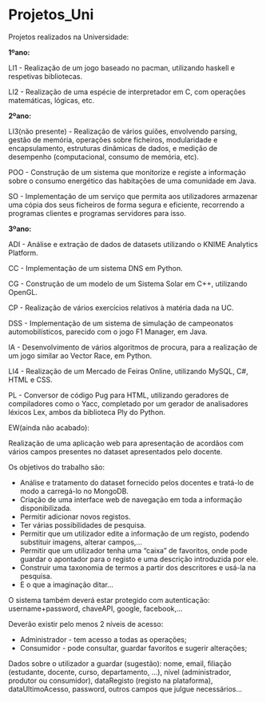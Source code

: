 # Projetos_Uni
Projetos realizados na Universidade:

**1ºano:** 

LI1 - Realização de um jogo baseado no pacman, utilizando haskell e respetivas bibliotecas.

LI2 - Realização de uma espécie de interpretador em C, com operações matemáticas, lógicas, etc.

**2ºano:**

LI3(não presente) - Realização de vários guiões, envolvendo parsing, gestão de memória, operações sobre ficheiros, modularidade e encapsulamento, estruturas dinâmicas de dados, e medição de desempenho (computacional, consumo de memória, etc). 

POO - Construção de um sistema que monitorize e registe a informação sobre o consumo energético das habitações de uma comunidade em Java.

SO - Implementação de um serviço que permita aos utilizadores armazenar uma cópia dos seus ficheiros de forma segura e eficiente, recorrendo a programas clientes e programas servidores para isso.

**3ºano:**

ADI - Análise e extração de dados de datasets utilizando o KNIME Analytics Platform.

CC - Implementação de um sistema DNS em Python.

CG - Construção de um modelo de um Sistema Solar em C++, utilizando OpenGL.

CP - Realização de vários exercícios relativos à matéria dada na UC.

DSS - Implementação de um sistema de simulação de campeonatos automobilísticos, parecido com o jogo F1 Manager, em Java.

IA - Desenvolvimento de vários algoritmos de procura, para a realização de um jogo similar ao Vector Race, em Python.

LI4 - Realização de um Mercado de Feiras Online, utilizando MySQL, C#, HTML e CSS.

PL - Conversor de código Pug para HTML, utilizando geradores de compiladores como o Yacc, completado por um gerador de analisadores léxicos Lex, ambos da biblioteca Ply do Python.

EW(ainda não acabado): 

Realização de uma aplicação web para apresentação de acordãos com vários campos presentes no dataset apresentados pelo docente.

Os objetivos do trabalho são: 

- Análise e tratamento do dataset fornecido pelos docentes e tratá-lo de modo a carregá-lo no MongoDB.
- Criação de uma interface web de navegação em toda a informação disponibilizada.
- Permitir adicionar novos registos.
- Ter várias possibilidades de pesquisa.
- Permitir que um utilizador edite a informação de um registo, podendo substituir imagens, alterar campos,...
- Permitir que um utilizador tenha uma “caixa” de favoritos, onde pode guardar o apontador para o registo e uma descrição introduzida por ele.
- Construir uma taxonomia de termos a partir dos descritores e usá-la na pesquisa.
- E o que a imaginação ditar...

O sistema também deverá estar protegido com autenticação: username+password, chaveAPI, google, facebook,...

Deverão existir pelo menos 2 níveis de acesso:
  - Administrador - tem acesso a todas as operações;
  - Consumidor - pode consultar, guardar favoritos e sugerir alterações;
 
Dados sobre o utilizador a guardar (sugestão):
  nome, email, filiação (estudante, docente, curso, departamento, ...), nível (administrador, produtor ou consumidor),     dataRegisto (registo na plataforma), dataUltimoAcesso, password, outros campos que julgue necessários...






